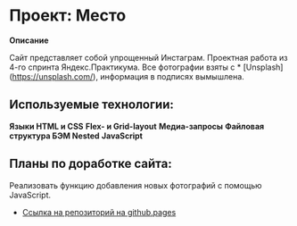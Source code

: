 # Проект: Место

**Описание**

Сайт представляет собой упрощенный Инстаграм. Проектная работа из 4-го спринта Яндекс.Практикума. 
Все фотографии взяты с * [Unsplash] (https://unsplash.com/), информация в подписях вымышлена.

## Используемые технологии: 
**Языки HTML и CSS**
**Flex- и Grid-layout**
**Медиа-запросы**
**Файловая структура БЭМ Nested**
**JavaScript**

## Планы по доработке сайта: 

Реализовать функцию добавления новых фотографий с помощью JavaScript. 

* [Ссылка на репозиторий на github.pages](https://marpism.github.io/mesto/)
